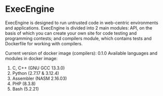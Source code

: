 # ExecEngine
ExecEngine is designed to run untrusted code in web-centric environments and applications. ExecEngine is divided into 2 main modules: API, on the basis of which you can create your own site for code testing and programming contests; and compilers module, which contains tests and Dockerfile for working with compilers.

Current version of docker image (compilers): 0.1.0
Available languages and modules in docker image:
1. C, C++ (GNU GCC 13.3.0)
2. Python (2.7.17 & 3.12.4)
3. Assembler (NASM 2.16.03)
4. PHP (8.3.8)
5. Bash (5.2.21)
